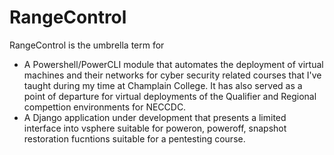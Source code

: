 # RangeControl
RangeControl is the umbrella term for
* A Powershell/PowerCLI module that automates the deployment of virtual machines and their networks for cyber security related courses that I've taught during my time at Champlain College.  It has also served as a point of departure for virtual deployments of the Qualifier and Regional compettion environments for NECCDC.
* A Django application under development that presents a limited interface into vsphere suitable for poweron, poweroff, snapshot restoration fucntions suitable for a pentesting course.

